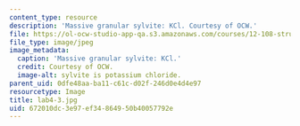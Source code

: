 ```yaml
---
content_type: resource
description: 'Massive granular sylvite: KCl. Courtesy of OCW.'
file: https://ol-ocw-studio-app-qa.s3.amazonaws.com/courses/12-108-structure-of-earth-materials-fall-2004/672010dc3e97ef34864950b40057792e_lab4-3.jpg
file_type: image/jpeg
image_metadata:
  caption: 'Massive granular sylvite: KCl.'
  credit: Courtesy of OCW.
  image-alt: sylvite is potassium chloride.
parent_uid: 0dfe48aa-ba11-c61c-d02f-246d0e4d4e97
resourcetype: Image
title: lab4-3.jpg
uid: 672010dc-3e97-ef34-8649-50b40057792e
---
```

